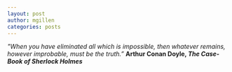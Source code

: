 ```yaml
---
layout: post
author: mgillen
categories: posts
---
```


*"When you have eliminated all which is impossible, then whatever remains, however improbable, must be the truth.”*
**Arthur Conan Doyle, *The Case-Book of Sherlock Holmes***
